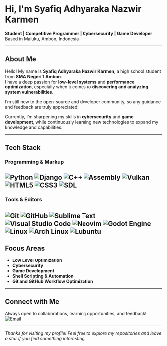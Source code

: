 # Hi, I'm Syafiq Adhyaraka Nazwir Karmen  

**Student | Competitive Programmer | Cybersecurity | Game Developer**  
Based in Maluku, Ambon, Indonesia  

---

## About Me  

Hello! My name is **Syafiq Adhyaraka Nazwir Karmen**, a high school student from **SMA Negeri 1 Ambon**.  
I have a deep passion for **low-level systems** and **performance optimization**, especially when it comes to **discovering and analyzing system vulnerabilities**.  

I’m still new to the open-source and developer community, so any guidance and feedback are truly appreciated!  

Currently, I’m sharpening my skills in **cybersecurity** and **game development**, while continuously learning new technologies to expand my knowledge and capabilities.  

---

## Tech Stack  

### Programming & Markup  

![Python](https://img.shields.io/badge/Python-3776AB?style=for-the-badge&logo=python&logoColor=white)
![Django](https://img.shields.io/badge/Django-092E20?style=for-the-badge&logo=django&logoColor=white)
![C++](https://img.shields.io/badge/C++-00599C?style=for-the-badge&logo=cplusplus&logoColor=white)
![Assembly](https://img.shields.io/badge/Assembly-525252?style=for-the-badge&logo=asm&logoColor=white)
![Vulkan](https://img.shields.io/badge/Vulkan-AC162C?style=for-the-badge&logo=vulkan&logoColor=white)
![HTML5](https://img.shields.io/badge/HTML5-E34F26?style=for-the-badge&logo=html5&logoColor=white)
![CSS3](https://img.shields.io/badge/CSS3-1572B6?style=for-the-badge&logo=css3&logoColor=white)
![SDL](https://img.shields.io/badge/SDL-0068B1?style=for-the-badge&logo=sdl&logoColor=white)
---

### Tools & Editors  

![Git](https://img.shields.io/badge/Git-F05032?style=for-the-badge&logo=git&logoColor=white)
![GitHub](https://img.shields.io/badge/GitHub-181717?style=for-the-badge&logo=github&logoColor=white)
![Sublime Text](https://img.shields.io/badge/Sublime_Text-FF9800?style=for-the-badge&logo=sublimetext&logoColor=white)
![Visual Studio Code](https://img.shields.io/badge/VS%20Code-007ACC?style=for-the-badge&logo=visualstudiocode&logoColor=white)
![Neovim](https://img.shields.io/badge/Neovim-57A143?style=for-the-badge&logo=neovim&logoColor=white)
![Godot Engine](https://img.shields.io/badge/Godot%20Engine-478CBF?style=for-the-badge&logo=godotengine&logoColor=white)
![Linux](https://img.shields.io/badge/Linux-FCC624?style=for-the-badge&logo=linux&logoColor=black)
![Arch Linux](https://img.shields.io/badge/Arch%20Linux-1793D1?style=for-the-badge&logo=archlinux&logoColor=white)
![Lubuntu](https://img.shields.io/badge/Lubuntu-0068C8?style=for-the-badge&logo=lubuntu&logoColor=white)
---

## Focus Areas  
-  **Low Level Optimization**
-  **Cybersecurity**  
-  **Game Development**  
-  **Shell Scripting & Automation**  
-  **Git and GitHub Workflow Optimization**  

---

## Connect with Me  
 Always open to collaborations, learning opportunities, and feedback!  
 [![Email](https://img.shields.io/badge/Email-sadhyaraka%40gmail.com-red?style=for-the-badge&logo=gmail&logoColor=white)](mailto:sadhyaraka@gmail.com)

---

*Thanks for visiting my profile! Feel free to explore my repositories and leave a star if you find something interesting.*  
